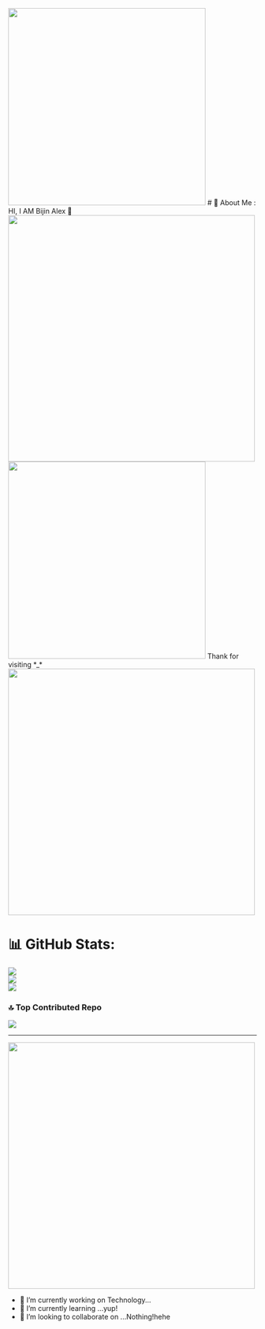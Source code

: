 <img src="https://user-images.githubusercontent.com/74038190/212284158-e840e285-664b-44d7-b79b-e264b5e54825.gif" width="400">
# 💫 About Me :
HI, I AM  Bijin Alex 👋
<img src="https://user-images.githubusercontent.com/74038190/212284115-f47cd8ff-2ffb-4b04-b5bf-4d1c14c0247f.gif" width="500">
<img src="https://user-images.githubusercontent.com/74038190/216644497-1951db19-8f3d-4e44-ac08-8e9d7e0d94a7.gif" width="400">
Thank for visiting *_*
<img src="https://user-images.githubusercontent.com/74038190/212284115-f47cd8ff-2ffb-4b04-b5bf-4d1c14c0247f.gif" width="500">

# 📊 GitHub Stats:
![](https://github-readme-stats.vercel.app/api?username=bijinalex&theme=dark&hide_border=false&include_all_commits=false&count_private=false)<br/>
![](https://nirzak-streak-stats.vercel.app/?user=bijinalex&theme=dark&hide_border=false)<br/>
![](https://github-readme-stats.vercel.app/api/top-langs/?username=bijinalex&theme=dark&hide_border=false&include_all_commits=false&count_private=false&layout=compact)
### 🔝 Top Contributed Repo
![](https://github-contributor-stats.vercel.app/api?username=bijinalex&limit=5&theme=dark&combine_all_yearly_contributions=true)

---

<img src="https://user-images.githubusercontent.com/74038190/219923809-b86dc415-a0c2-4a38-bc88-ad6cf06395a8.gif" width="500">

- 🔭 I’m currently working on Technology...<br>
- 🌱 I’m currently learning ...yup!<br>
- 👯 I’m looking to collaborate on ...Nothing!hehe<br>
